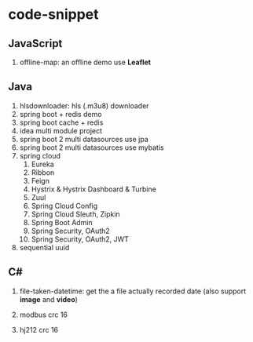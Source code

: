 # code-snippet

## JavaScript

1. offline-map: an offline demo use **Leaflet**


## Java

1. hlsdownloader: hls (.m3u8) downloader
1. spring boot + redis demo
1. spring boot cache + redis
1. idea multi module project
1. spring boot 2 multi datasources use jpa
1. spring boot 2 multi datasources use mybatis
1. spring cloud
    1. Eureka
    1. Ribbon
    1. Feign
    1. Hystrix & Hystrix Dashboard & Turbine
    1. Zuul
    1. Spring Cloud Config
    1. Spring Cloud Sleuth, Zipkin
    1. Spring Boot Admin
    1. Spring Security, OAuth2
    1. Spring Security, OAuth2, JWT
1. sequential uuid


## C#

1. file-taken-datetime: get the a file actually recorded date (also support **image** and **video**)

1. modbus crc 16

1. hj212 crc 16

